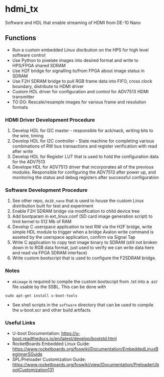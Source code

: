 # hdmi_tx
Software and HDL that enable streaming of HDMI from DE-10 Nano

## Functions
* Run a custom embedded Linux disribution on the HPS for high level software control
* Use Python to pixelate images into desired format and write to HPS/FPGA shared SDRAM
* Use H2F bridge for signalling to/from FPGA about image status in SDRAM
* Use F2H SDRAM bridge to pull RGB frame data into FIFO, cross clock boundary, distribute to HDMI driver
* Custom HDL driver for configuration and control for ADV7513 HDMI transmitter
* TO DO: Rescale/resample images for various frame and resolution formats

### HDMI Driver Development Procedure
1. Develop HDL for I2C master - responsible for ack/nack, writing bits to the wire, timing
2. Develop HDL for I2C controller - State machine for completing various combinations of RW bus transactions and register verification with read after write
3. Develop HDL for Register LUT that is used to hold the configuration data for the ADV7513
4. Develope HDL for ADV7513 driver that incorporates all of the previous modules. Responsible for configuring the ADV7513 after power up, and monitoring the status and debug registers after successful configuration

### Software Development Procedure
1. See other repo, ```de10_nano``` that is used to house the custom Linux distribution built for test and experiment
2. Enable F2H SDRAM bridge via modification to child device tree
3. Add bootparam in ext_linux.conf (SD card image generation script) to limit kernel to 512 Mb of RAM
4. Develop C userspace application to test RW via the H2F bridge, write simple HDL module to trigger when a bridge Avalon write command is asseted by the userspace application, confirm via Signal Tap
5. Write C application to copy test image binary to SDRAM (still not broken down in to RGB data format, just used to verify we can write data here and read via FPGA SDRAM interface)
6. Write custom bootscript that is used to configure the F2SDRAM bridge.


### Notes
* ```mkimage``` is required to compile the custom bootscript from .txt into a .scr file usable by the SSBL. This can be done with
```
sudo apt-get install u-boot-tools
```
* See shell scripts in the ```software``` directory that can be used to compile the u-boot.scr and other build artifacts

###  Useful Links
* U-boot Documentation: https://u-boot.readthedocs.io/en/latest/develop/bootstd.html
* RocketBoards Embedded Linux Guide: https://www.rocketboards.org/foswiki/Documentation/EmbeddedLinuxBeginnerSGuide
* SPL/Preloader Customization Guide: https://www.rocketboards.org/foswiki/view/Documentation/PreloaderUbootCustomization131
